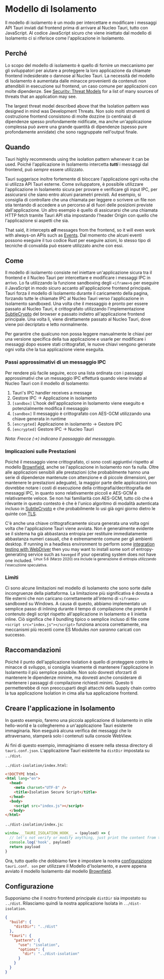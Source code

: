 # Modello di Isolamento

Il modello di isolamento è un modo per intercettare e modificare i messaggi API Tauri inviati dal frontend prima di arrivare al Nucleo Tauri, tutto con JavaScript. Al codice JavaScript sicuro che viene iniettato dal modello di Isolamento ci si riferisce come l'applicazione in Isolamento.

## Perché

Lo scopo del modello di isolamento è quello di fornire un meccanismo per gli sviluppatori per aiutare a proteggere la loro applicazione da chiamate frontend indesiderate o dannose al Nucleo Tauri. La necessità del modello di Isolamento è aumentata dalle minacce provenienti da contenuti non attendibili in esecuzione sul frontend, un caso comune per applicazioni con molte dipendenze. See [Security: Threat Models][] for a list of many sources of threats that an application may see.

The largest threat model described above that the Isolation pattern was designed in mind was Development Threats. Non solo molti strumenti di costruzione frontend consistono di molte dozzine (o centinaia) di dipendenze spesso profondamente nidificate, ma anche un'applicazione complessa può avere una grande quantità di dipendenze (spesso pure profondamente annidate) che sono raggruppate nell'output finale.

## Quando

Tauri highly recommends using the isolation pattern whenever it can be used. Poiché l'applicazione in Isolamento intercetta _**tutti**_ i messaggi dal frontend, può _sempre_ essere utilizzato.

Tauri suggerisce inoltre fortemente di bloccare l'applicazione ogni volta che si utilizza API Tauri esterne. Come sviluppatore, è possibile utilizzare l'applicazione in Isolamento sicura per provare e verificare gli input IPC, per assicurarsi che siano entro alcuni parametri previsti. Ad esempio, si consiglia di controllare che una chiamata per leggere o scrivere un file non stia tentando di accedere a un percorso al di fuori delle posizioni previste dall'applicazione. Un altro esempio è quello di assicurarsi che una chiamata HTTP fetch tramite Tauri API stia impostando l'header Origin con quello che l'applicazione si aspetti che sia.

That said, it intercepts _**all**_ messages from the frontend, so it will even work with always-on APIs such as [Events][]. Dal momento che alcuni eventi possono eseguire il tuo codice Rust per eseguire azioni, lo stesso tipo di tecniche di convalida può essere utilizzato anche con essi.

## Come

Il modello di isolamento consiste nel iniettare un'applicazione sicura tra il frontend e il Nucleo Tauri per intercettare e modificare i messaggi IPC in arrivo. Lo fa utilizzando la funzione sandboxing degli `<iframe>`s per eseguire il JavaScript in modo sicuro accanto all'applicazione frontend principale. Tauri forza il modello di Isolamento durante il caricamento della pagina, forzando tutte le chiamate IPC al Nucleo Tauri verso l'applicazione in Isolamento sandboxed. Una volta che il messaggio è pronto per essere passato al Nucleo Tauri, è crittografato utilizzando l'implementazione [SubtleCrypto][] del browser e passato indietro all'applicazione frontend principale. Una volta lì, viene direttamente passato al Nucleo Tauri, dove viene poi decriptato e letto normalmente.

Per garantire che qualcuno non possa leggere manualmente le chiavi per una versione specifica della tua applicazione e usarle per modificare i messaggi dopo essere stati crittografati, le nuove chiavi vengono generate ogni volta che la tua applicazione viene eseguita.

### Passi approssimativi di un messaggio IPC

Per rendere più facile seguire, ecco una lista ordinata con i passaggi approssimativi che un messaggio IPC effetturà quando viene inviato al Nucleo Tauri con il modello di Isolamento:

1. Tauri's IPC handler receives a message
2. Gestore IPC -> Applicazione in isolamento
3. `[sandbox]` L'hook dell'applicazione in Isolamento viene eseguito e potenzialmente modifica il messaggio
4. `[sandbox]` Il messaggio è crittografato con AES-GCM utilizzando una chiave generata in runtime
5. `[encrypted]` Applicazione in isolamento -> Gestore IPC
6. `[encrypted]` Gestore IPC -> Nucleo Tauri

_Nota: Frecce (->) indicano il passaggio del messaggio._

### Implicazioni sulle Prestazioni

Poiché il messaggio viene crittografato, ci sono costi aggiuntivi rispetto al modello [Brownfield][], anche se l'applicazione in Isolamento non fa nulla. Oltre alle applicazioni sensibili alle prestazioni (che probabilmente hanno una serie di dipendenze mantenute con attenzione e di piccole dimensioni, per mantenere le prestazioni adeguate), la maggior parte delle applicazioni non dovrebbe notare i costi di esecuzione della crittografia/decrittografia dei messaggi IPC, in quanto sono relativamente piccoli e AES-GCM è relativamente veloce. Se non hai familiarità con AES-GCM, tutto ciò che è rilevante in questo contesto è che è l'unico algoritmo di modalità autenticata incluso in [SubtleCrypto][] e che probabilmente lo usi già ogni giorno dietro le quinte con [TLS][transport_layer_security].

C'è anche una chiave crittograficamente sicura generata una volta ogni volta che l'applicazione Tauri viene avviata. Non è generalmente evidente se il sistema ha già abbastanza entropia per restituire immediatamente abbastanza numeri casuali, che è estremamente comune per gli ambienti desktop. If running in a headless environment to perform some [integration testing with WebDriver][] then you may want to install some sort of entropy-generating service such as `haveged` if your operating system does not have one included. <sup>Linux 5.6 (Marzo 2020) ora include la generazione di entropia utilizzando l'esecuzione speculativa.</sup>

### Limiti

Ci sono alcune limitazioni nel modello di Isolamento che sono sorte dalle incongruenze della piattaforma. La limitazione più significativa è dovuta a file esterni che non caricano correttamente all'interno di `<iframes>` sandboxed su Windows. A causa di questo, abbiamo implementato un semplice passo di inlining durante il tempo di compilazione che prende il contenuto degli script rispetto all'applicazione in Isolamento e li inietta inline. Ciò significa che il bundling tipico o semplice incluso di file come `<script src="index.js"></script>` funziona ancora correttamente, ma meccanismi più recenti come ES Modules _non saranno_ caricati con successo.

## Raccomandazioni

Poiché il punto dell'applicazione Isolation è quello di proteggere contro le minacce di sviluppo, si consiglia vivamente di mantenere l'applicazione in Isolamento il più semplice possibile. Non solo dovresti sforzarti di mantenere le dipendenze minime, ma dovresti anche considerare di mantenere i passaggi di compilazione richiesti minimi. Questo ti permetterebbe di non preoccuparti degli attacchi della supply chain contro la tua applicazione Isolation in cima alla tua applicazione frontend.

## Creare l'applicazione in Isolamento

In questo esempio, faremo una piccola applicazione di Isolamento in stile hello-world e la collegheremo a un'applicazione Tauri esistente immaginaria. Non eseguirà alcuna verifica dei messaggi che lo attraversano, stamperà solo i contenuti sulla console WebView.

Ai fini di questo esempio, immaginiamo di essere nella stessa directory di `tauri.conf.json`. L'applicazione Tauri esistente ha `distDir` impostata su `../dist`.

`../dist-isolation/index.html`:

```html
<!DOCTYPE html>
<html lang="en">
  <head>
    <meta charset="UTF-8" />
    <title>Isolation Secure Script</title>
  </head>
  <body>
    <script src="index.js"></script>
  </body>
</html>
```

`../dist-isolation/index.js`:

```js
window.__TAURI_ISOLATION_HOOK__ = (payload) => {
  // let's not verify or modify anything, just print the content from the hook
  console.log('hook', payload)
  return payload
}
```

Ora, tutto quello che dobbiamo fare è impostare la nostra [configurazione](#configuration) `tauri.conf. son` per utilizzare il Modello d'Isolamento, e avere appena avviato il modello Isolamento dal modello [Brownfield][].

## Configurazione

Supponiamo che il nostro frontend principale `distDir` sia impostato su `../dist`. Rilasciamo quindi la nostra applicazione Isolata in `../dist-isolation`.

```json
{
  "build": {
    "distDir": "../dist"
  },
  "tauri": {
    "pattern": {
      "use": "isolation",
      "options": {
        "dir": "../dist-isolation"
      }
    }
  }
}
```

[transport_layer_security]: https://en.wikipedia.org/wiki/Transport_Layer_Security
[Security: Threat Models]: ../../security.md#threat-models
[Events]: ../../../guides/features/events.md
[SubtleCrypto]: https://developer.mozilla.org/en-US/docs/Web/API/SubtleCrypto
[Brownfield]: ./brownfield.md
[integration testing with WebDriver]: ../../../guides/testing/webdriver/introduction.md

